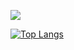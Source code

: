 <a href="https://velog.io/@hxxjx523" target="_blank"><img src="https://img.shields.io/badge/velog-20C997?style=flat-square&logo=velog&logoColor=white" aline="center">

[![Top Langs](https://github-readme-stats.vercel.app/api/top-langs/?username=yoonseo232&layout=compact)](https://github.com/yoonseo232/github-readme-stats)
